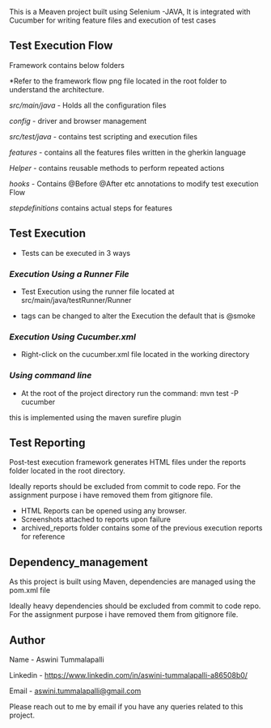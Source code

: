 This is a Meaven project built using Selenium -JAVA, It is integrated with Cucumber for writing feature files and execution of test cases
## Test Execution Flow
Framework contains below folders

*Refer to the framework flow png file located in the root folder to understand the architecture.


*src/main/java* - Holds all the configuration files

*config* - driver and browser management

*src/test/java* - contains test scripting and execution files

*features* - contains all the features files written in the gherkin language

*Helper* - contains reusable methods to perform repeated actions

*hooks* - Contains @Before @After etc annotations to modify test execution Flow

*stepdefinitions* contains actual steps for features
## Test Execution

* Tests can be executed in 3 ways 

### *Execution Using a Runner File*

 * Test Execution using the runner file
 located at src/main/java/testRunner/Runner

 * tags can be changed to alter the Execution
 the default that is @smoke

### *Execution Using Cucumber.xml*
 * Right-click on the cucumber.xml file located in the working directory

### *Using  command line*
* At the root of the project directory run the command:  mvn test -P cucumber

this is implemented using the maven surefire   plugin


##  Test Reporting

Post-test execution framework generates HTML files under the reports folder located in the root directory.

Ideally reports should be excluded from commit to code repo. For the assignment purpose i have removed them from gitignore file.


* HTML Reports can be opened using any browser.
* Screenshots attached to reports upon failure
* archived_reports folder contains some of the previous execution reports for reference
## Dependency_management
As this project is built using Maven, dependencies are managed using the pom.xml file

Ideally heavy dependencies should be excluded from commit to code repo.
For the assignment purpose i have removed them from gitignore file.
## Author
Name - Aswini Tummalapalli

Linkedin - https://www.linkedin.com/in/aswini-tummalapalli-a86508b0/

Email - aswini.tummalapalli@gmail.com

Please reach out to me by email if you have any queries related to this project.

